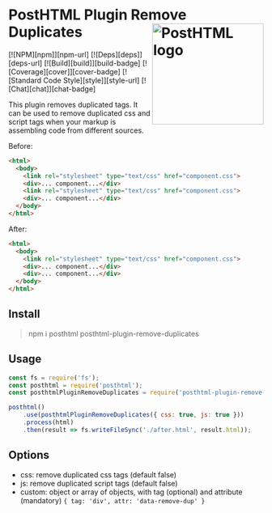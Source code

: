 # PostHTML Plugin Remove Duplicates <img align="right" width="220" height="200" title="PostHTML logo" src="http://posthtml.github.io/posthtml/logo.svg">

[![NPM][npm]][npm-url]
[![Deps][deps]][deps-url]
[![Build][build]][build-badge]
[![Coverage][cover]][cover-badge]
[![Standard Code Style][style]][style-url]
[![Chat][chat]][chat-badge]

This plugin removes duplicated tags. It can be used to remove duplicated css and script tags when your markup is assembling code from different sources. 

Before:
``` html
<html>
  <body>
    <link rel="stylesheet" type="text/css" href="component.css">
    <div>... component...</div>
    <link rel="stylesheet" type="text/css" href="component.css">
    <div>... component...</div>
  </body>
</html>
```

After:
``` html
<html>
  <body>
    <link rel="stylesheet" type="text/css" href="component.css">
    <div>... component...</div>
    <div>... component...</div>
  </body>
</html>
```

## Install

> npm i posthtml posthtml-plugin-remove-duplicates

## Usage

``` js
const fs = require('fs');
const posthtml = require('posthtml');
const posthtmlPluginRemoveDuplicates = require('posthtml-plugin-remove-duplicates');

posthtml()
    .use(posthtmlPluginRemoveDuplicates({ css: true, js: true }))
    .process(html)
    .then(result => fs.writeFileSync('./after.html', result.html));
```

## Options

* css: remove duplicated css tags (default false)
* js: remove duplicated script tags (default false)
* custom: object or array of objects, with tag (optional) and attribute (mandatory) `{ tag: 'div', attr: 'data-remove-dup' }`
